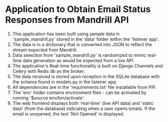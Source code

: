 # Application to Obtain Email Status Responses from Mandrill API

1. This application has been built using sample data in 'sample_mandrill.py' stored in the 'data' folder within the 'listener app'. 
2. The data is in a dictionary that is converted into JSON to reflect the stream expected from Mandrill. 
3. Data selection from 'sample_mandrill.py' is randomized to mimic real-time data generation as would be expected from a live API.
4. The application's Real-time functionality is built on Django Channels and Celery with Redis db as the broker. 
5. The data received is stored upon reception in the SQLite database with the schema found in models.py in the listener app. 
6. All dependencies are in the 'requirements.txt' file installable from PIP.
7. The 'env' folder contains environment files - can be activated by running '$source env/bin/activate'.
8. The web frontend displays both 'real-time' (live API data) and 'static data' (from the database) indicating when a user opens emails. If the email is unopened, the text 'Not Opened' is displayed.